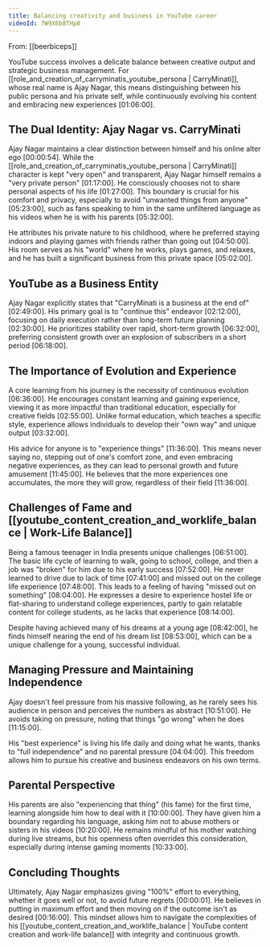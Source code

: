 ```yaml
---
title: Balancing creativity and business in YouTube career
videoId: 7W9X6b8THp8
---
```


From: [[beerbiceps]] <br/> 

YouTube success involves a delicate balance between creative output and strategic business management. For [[role_and_creation_of_carryminatis_youtube_persona | CarryMinati]], whose real name is Ajay Nagar, this means distinguishing between his public persona and his private self, while continuously evolving his content and embracing new experiences <a class="yt-timestamp" data-t="01:06:00">[01:06:00]</a>.

## The Dual Identity: Ajay Nagar vs. CarryMinati

Ajay Nagar maintains a clear distinction between himself and his online alter ego <a class="yt-timestamp" data-t="00:00:54">[00:00:54]</a>. While the [[role_and_creation_of_carryminatis_youtube_persona | CarryMinati]] character is kept "very open" and transparent, Ajay Nagar himself remains a "very private person" <a class="yt-timestamp" data-t="01:17:00">[01:17:00]</a>. He consciously chooses not to share personal aspects of his life <a class="yt-timestamp" data-t="01:27:00">[01:27:00]</a>. This boundary is crucial for his comfort and privacy, especially to avoid "unwanted things from anyone" <a class="yt-timestamp" data-t="05:23:00">[05:23:00]</a>, such as fans speaking to him in the same unfiltered language as his videos when he is with his parents <a class="yt-timestamp" data-t="05:32:00">[05:32:00]</a>.

He attributes his private nature to his childhood, where he preferred staying indoors and playing games with friends rather than going out <a class="yt-timestamp" data-t="04:50:00">[04:50:00]</a>. His room serves as his "world" where he works, plays games, and relaxes, and he has built a significant business from this private space <a class="yt-timestamp" data-t="05:02:00">[05:02:00]</a>.

## YouTube as a Business Entity

Ajay Nagar explicitly states that "CarryMinati is a business at the end of" <a class="yt-timestamp" data-t="02:49:00">[02:49:00]</a>. His primary goal is to "continue this" endeavor <a class="yt-timestamp" data-t="02:12:00">[02:12:00]</a>, focusing on daily execution rather than long-term future planning <a class="yt-timestamp" data-t="02:30:00">[02:30:00]</a>. He prioritizes stability over rapid, short-term growth <a class="yt-timestamp" data-t="06:32:00">[06:32:00]</a>, preferring consistent growth over an explosion of subscribers in a short period <a class="yt-timestamp" data-t="06:18:00">[06:18:00]</a>.

## The Importance of Evolution and Experience

A core learning from his journey is the necessity of continuous evolution <a class="yt-timestamp" data-t="06:36:00">[06:36:00]</a>. He encourages constant learning and gaining experience, viewing it as more impactful than traditional education, especially for creative fields <a class="yt-timestamp" data-t="02:55:00">[02:55:00]</a>. Unlike formal education, which teaches a specific style, experience allows individuals to develop their "own way" and unique output <a class="yt-timestamp" data-t="03:32:00">[03:32:00]</a>.

His advice for anyone is to "experience things" <a class="yt-timestamp" data-t="11:36:00">[11:36:00]</a>. This means never saying no, stepping out of one's comfort zone, and even embracing negative experiences, as they can lead to personal growth and future amusement <a class="yt-timestamp" data-t="11:45:00">[11:45:00]</a>. He believes that the more experiences one accumulates, the more they will grow, regardless of their field <a class="yt-timestamp" data-t="11:36:00">[11:36:00]</a>.

## Challenges of Fame and [[youtube_content_creation_and_worklife_balance | Work-Life Balance]]

Being a famous teenager in India presents unique challenges <a class="yt-timestamp" data-t="06:51:00">[06:51:00]</a>. The basic life cycle of learning to walk, going to school, college, and then a job was "broken" for him due to his early success <a class="yt-timestamp" data-t="07:52:00">[07:52:00]</a>. He never learned to drive due to lack of time <a class="yt-timestamp" data-t="07:41:00">[07:41:00]</a> and missed out on the college life experience <a class="yt-timestamp" data-t="07:48:00">[07:48:00]</a>. This leads to a feeling of having "missed out on something" <a class="yt-timestamp" data-t="08:04:00">[08:04:00]</a>. He expresses a desire to experience hostel life or flat-sharing to understand college experiences, partly to gain relatable content for college students, as he lacks that experience <a class="yt-timestamp" data-t="08:14:00">[08:14:00]</a>.

Despite having achieved many of his dreams at a young age <a class="yt-timestamp" data-t="08:42:00">[08:42:00]</a>, he finds himself nearing the end of his dream list <a class="yt-timestamp" data-t="08:53:00">[08:53:00]</a>, which can be a unique challenge for a young, successful individual.

## Managing Pressure and Maintaining Independence

Ajay doesn't feel pressure from his massive following, as he rarely sees his audience in person and perceives the numbers as abstract <a class="yt-timestamp" data-t="10:51:00">[10:51:00]</a>. He avoids taking on pressure, noting that things "go wrong" when he does <a class="yt-timestamp" data-t="11:15:00">[11:15:00]</a>.

His "best experience" is living his life daily and doing what he wants, thanks to "full independence" and no parental pressure <a class="yt-timestamp" data-t="04:04:00">[04:04:00]</a>. This freedom allows him to pursue his creative and business endeavors on his own terms.

## Parental Perspective

His parents are also "experiencing that thing" (his fame) for the first time, learning alongside him how to deal with it <a class="yt-timestamp" data-t="10:00:00">[10:00:00]</a>. They have given him a boundary regarding his language, asking him not to abuse mothers or sisters in his videos <a class="yt-timestamp" data-t="10:20:00">[10:20:00]</a>. He remains mindful of his mother watching during live streams, but his openness often overrides this consideration, especially during intense gaming moments <a class="yt-timestamp" data-t="10:33:00">[10:33:00]</a>.

## Concluding Thoughts

Ultimately, Ajay Nagar emphasizes giving "100%" effort to everything, whether it goes well or not, to avoid future regrets <a class="yt-timestamp" data-t="00:00:01">[00:00:01]</a>. He believes in putting in maximum effort and then moving on if the outcome isn't as desired <a class="yt-timestamp" data-t="00:16:00">[00:16:00]</a>. This mindset allows him to navigate the complexities of his [[youtube_content_creation_and_worklife_balance | YouTube content creation and work-life balance]] with integrity and continuous growth.